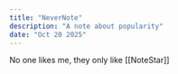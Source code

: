 ```yaml
---
title: "NeverNote"
description: "A note about popularity"
date: "Oct 20 2025"
---
```


No one likes me, they only like [[NoteStar]]

